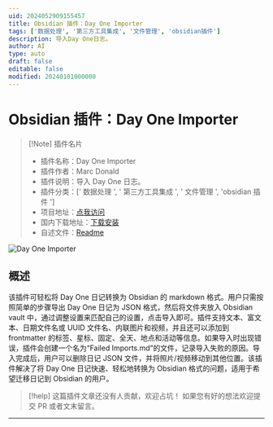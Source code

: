 ```yaml
---
uid: 2024052909155457
title: Obsidian 插件：Day One Importer
tags: ['数据处理', '第三方工具集成', '文件管理', 'obsidian插件']
description: 导入Day One日志。
author: AI
type: auto
draft: false
editable: false
modified: 20240101000000
---
```


# Obsidian 插件：Day One Importer

> [!Note] 插件名片
> - 插件名称：Day One Importer
> - 插件作者：Marc Donald
> - 插件说明：导入 Day One 日志。
> - 插件分类：[' 数据处理 ', ' 第三方工具集成 ', ' 文件管理 ', 'obsidian 插件 ']
> - 项目地址：[点我访问](https://github.com/marcdonald/obsidian-day-one-importer)
> - 国内下载地址：[下载安装](https://pkmer.cn/products/plugin/pluginMarket/?day-one-importer)
> - 自述文件：[Readme](https://ghproxy.net/https://raw.githubusercontent.com/MarcDonald/obsidian-day-one-importer/main/README.md)

![Day One Importer](https://cdn.pkmer.cn/covers/day-one-importer.png!pkmer)

## 概述

该插件可轻松将 Day One 日记转换为 Obsidian 的 markdown 格式。用户只需按照简单的步骤导出 Day One 日记为 JSON 格式，然后将文件夹放入 Obsidian vault 中，通过调整设置来匹配自己的设置，点击导入即可。插件支持文本、富文本、日期文件名或 UUID 文件名、内联图片和视频，并且还可以添加到 frontmatter 的标签、星标、固定、全天、地点和活动等信息。如果导入时出现错误，插件会创建一个名为“Failed Imports.md”的文件，记录导入失败的原因。导入完成后，用户可以删除日记 JSON 文件，并将照片/视频移动到其他位置。该插件解决了将 Day One 日记快速、轻松地转换为 Obsidian 格式的问题，适用于希望迁移日记到 Obsidian 的用户。

> [!help]
> 这篇插件文章还没有人贡献，欢迎占坑！
> 如果您有好的想法欢迎提交 PR 或者文末留言。

---



